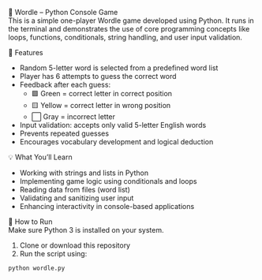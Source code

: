 🎯 Wordle – Python Console Game  
This is a simple one-player Wordle game developed using Python. It runs in the terminal and demonstrates the use of core programming concepts like loops, functions, conditionals, string handling, and user input validation.

🔧 Features  
- Random 5-letter word is selected from a predefined word list  
- Player has 6 attempts to guess the correct word  
- Feedback after each guess:  
  - 🟩 Green = correct letter in correct position  
  - 🟨 Yellow = correct letter in wrong position  
  - ⬜ Gray = incorrect letter  
- Input validation: accepts only valid 5-letter English words  
- Prevents repeated guesses  
- Encourages vocabulary development and logical deduction  

💡 What You’ll Learn  
- Working with strings and lists in Python  
- Implementing game logic using conditionals and loops  
- Reading data from files (word list)  
- Validating and sanitizing user input  
- Enhancing interactivity in console-based applications  

🚀 How to Run  
Make sure Python 3 is installed on your system.

1. Clone or download this repository  
2. Run the script using:  
```bash
python wordle.py
